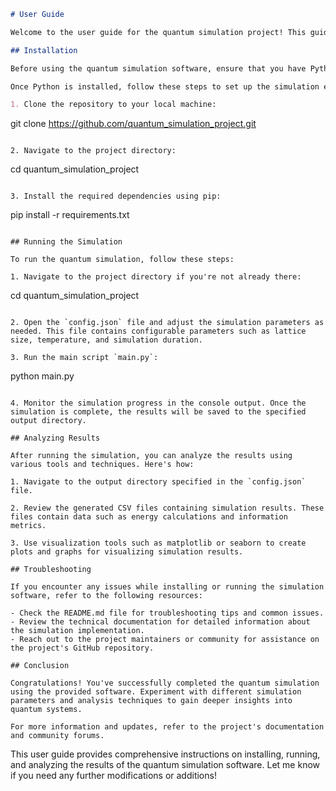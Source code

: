 ```markdown
# User Guide

Welcome to the user guide for the quantum simulation project! This guide provides step-by-step instructions on how to use the simulation software effectively.

## Installation

Before using the quantum simulation software, ensure that you have Python 3.x installed on your system. You can download Python from the official website: [Python.org](https://www.python.org/downloads/).

Once Python is installed, follow these steps to set up the simulation environment:

1. Clone the repository to your local machine:
   ```
   git clone https://github.com/quantum_simulation_project.git
   ```

2. Navigate to the project directory:
   ```
   cd quantum_simulation_project
   ```

3. Install the required dependencies using pip:
   ```
   pip install -r requirements.txt
   ```

## Running the Simulation

To run the quantum simulation, follow these steps:

1. Navigate to the project directory if you're not already there:
   ```
   cd quantum_simulation_project
   ```

2. Open the `config.json` file and adjust the simulation parameters as needed. This file contains configurable parameters such as lattice size, temperature, and simulation duration.

3. Run the main script `main.py`:
   ```
   python main.py
   ```

4. Monitor the simulation progress in the console output. Once the simulation is complete, the results will be saved to the specified output directory.

## Analyzing Results

After running the simulation, you can analyze the results using various tools and techniques. Here's how:

1. Navigate to the output directory specified in the `config.json` file.

2. Review the generated CSV files containing simulation results. These files contain data such as energy calculations and information metrics.

3. Use visualization tools such as matplotlib or seaborn to create plots and graphs for visualizing simulation results.

## Troubleshooting

If you encounter any issues while installing or running the simulation software, refer to the following resources:

- Check the README.md file for troubleshooting tips and common issues.
- Review the technical documentation for detailed information about the simulation implementation.
- Reach out to the project maintainers or community for assistance on the project's GitHub repository.

## Conclusion

Congratulations! You've successfully completed the quantum simulation using the provided software. Experiment with different simulation parameters and analysis techniques to gain deeper insights into quantum systems.

For more information and updates, refer to the project's documentation and community forums.
```

This user guide provides comprehensive instructions on installing, running, and analyzing the results of the quantum simulation software. Let me know if you need any further modifications or additions!
